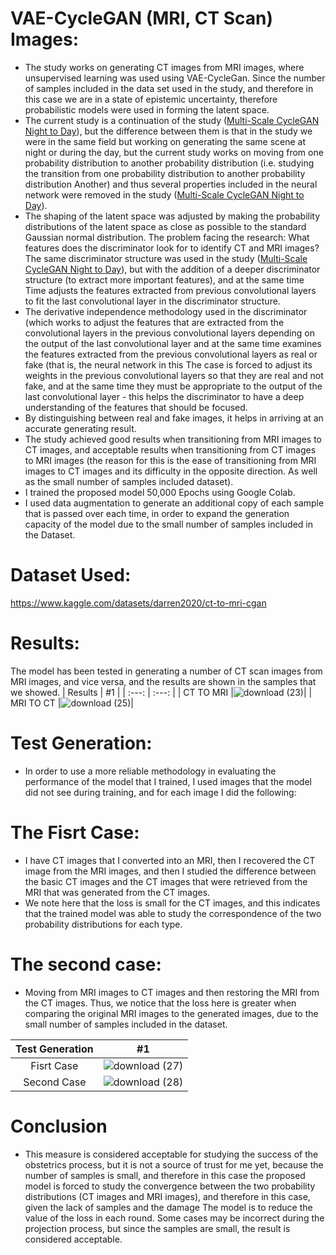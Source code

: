 # VAE-CycleGAN (MRI, CT Scan) Images:
- The study works on generating CT images from MRI images, where unsupervised learning was used using VAE-CycleGan.
Since the number of samples included in the data set used in the study, and therefore in this case we are in a state of epistemic uncertainty, therefore probabilistic models were used in forming the latent space.
- The current study is a continuation of the study ([Multi-Scale CycleGAN Night to Day](https://github.com/kaledhoshme123/Multi-Scale-CycleGAN-Night-to-Day)), but the difference between them is that in the study we were in the same field but working on generating the same scene at night or during the day, but the current study works on moving from one probability distribution to another probability distribution (i.e. studying the transition from one probability distribution to another probability distribution Another) and thus several properties included in the neural network were removed in the study ([Multi-Scale CycleGAN Night to Day](https://github.com/kaledhoshme123/Multi-Scale-CycleGAN-Night-to-Day)).
- The shaping of the latent space was adjusted by making the probability distributions of the latent space as close as possible to the standard Gaussian normal distribution.
The problem facing the research: What features does the discriminator look for to identify CT and MRI images? The same discriminator structure was used in the study ([Multi-Scale CycleGAN Night to Day](https://github.com/kaledhoshme123/Multi-Scale-CycleGAN-Night-to-Day)), but with the addition of a deeper discriminator structure (to extract more important features), and at the same time Time adjusts the features extracted from previous convolutional layers to fit the last convolutional layer in the discriminator structure.
- The derivative independence methodology used in the discriminator (which works to adjust the features that are extracted from the convolutional layers in the previous convolutional layers depending on the output of the last convolutional layer and at the same time examines the features extracted from the previous convolutional layers as real or fake (that is, the neural network in this The case is forced to adjust its weights in the previous convolutional layers so that they are real and not fake, and at the same time they must be appropriate to the output of the last convolutional layer - this helps the discriminator to have a deep understanding of the features that should be focused.
- By distinguishing between real and fake images, it helps in arriving at an accurate generating result.
- The study achieved good results when transitioning from MRI images to CT images, and acceptable results when transitioning from CT images to MRI images (the reason for this is the ease of transitioning from MRI images to CT images and its difficulty in the opposite direction. As well as the small number of samples included dataset).
- I trained the proposed model 50,000 Epochs using Google Colab.
- I used data augmentation to generate an additional copy of each sample that is passed over each time, in order to expand the generation capacity of the model due to the small number of samples included in the Dataset.
# Dataset Used:
https://www.kaggle.com/datasets/darren2020/ct-to-mri-cgan
# Results:
The model has been tested in generating a number of CT scan images from MRI images, and vice versa, and the results are shown in the samples that we showed.
| Results | #1    |
| :---:   | :---: |
| CT TO MRI |![download (23)](https://github.com/kaledhoshme123/VAE-CycleGAN-MRI-CT-Scan-Images/assets/108609519/06bd2425-245d-45ce-b11b-19d88ce1a01e)|
| MRI TO CT |![download (25)](https://github.com/kaledhoshme123/VAE-CycleGAN-MRI-CT-Scan-Images/assets/108609519/f51aae03-85c8-4f7f-8385-076cfa7f4448)|

# Test Generation:
- In order to use a more reliable methodology in evaluating the performance of the model that I trained, I used images that the model did not see during training, and for each image I did the following:
# The Fisrt Case:
- I have CT images that I converted into an MRI, then I recovered the CT image from the MRI images, and then I studied the difference between the basic CT images and the CT images that were retrieved from the MRI that was generated from the CT images.
- We note here that the loss is small for the CT images, and this indicates that the trained model was able to study the correspondence of the two probability distributions for each type.
# The second case:
- Moving from MRI images to CT images and then restoring the MRI from the CT images. Thus, we notice that the loss here is greater when comparing the original MRI images to the generated images, due to the small number of samples included in the dataset.

| Test Generation | #1    |
| :---:   | :---: |
| Fisrt Case | ![download (27)](https://github.com/kaledhoshme123/VAE-CycleGAN-MRI-CT-Scan-Images/assets/108609519/3a672b9b-088c-4c95-991b-68b7c437bc2c) |
| Second Case | ![download (28)](https://github.com/kaledhoshme123/VAE-CycleGAN-MRI-CT-Scan-Images/assets/108609519/7c4475f7-dc26-4d59-8473-3116f3f4ea92)|

# Conclusion
- This measure is considered acceptable for studying the success of the obstetrics process, but it is not a source of trust for me yet, because the number of samples is small, and therefore in this case the proposed model is forced to study the convergence between the two probability distributions (CT images and MRI images), and therefore in this case, given the lack of samples and the damage The model is to reduce the value of the loss in each round. Some cases may be incorrect during the projection process, but since the samples are small, the result is considered acceptable.
